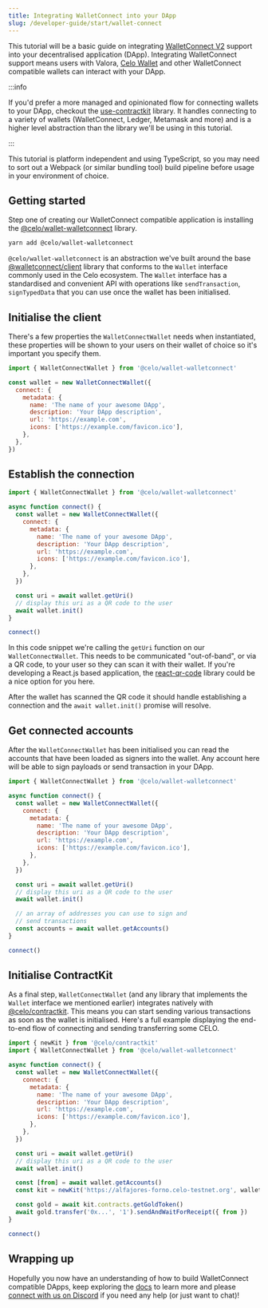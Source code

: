 ```yaml
---
title: Integrating WalletConnect into your DApp
slug: /developer-guide/start/wallet-connect
---
```


This tutorial will be a basic guide on integrating [WalletConnect V2](https://walletconnect.org/) support into your decentralised application (DApp). Integrating WalletConnect support means users with Valora, [Celo Wallet](https://celowallet.app) and other WalletConnect compatible wallets can interact with your DApp.

:::info

If you'd prefer a more managed and opinionated flow for connecting wallets to your DApp, checkout the [use-contractkit](https://github.com/celo-tools/use-contractkit) library. It handles connecting to a variety of wallets (WalletConnect, Ledger, Metamask and more) and is a higher level abstraction than the library we'll be using in this tutorial.

:::

This tutorial is platform independent and using TypeScript, so you may need to sort out a Webpack (or similar bundling tool) build pipeline before usage in your environment of choice.

## Getting started

Step one of creating our WalletConnect compatible application is installing the [@celo/wallet-walletconnect](https://www.npmjs.com/package/@celo/wallet-walletconnect) library.

```bash
yarn add @celo/wallet-walletconnect
```

`@celo/wallet-walletconnect` is an abstraction we've built around the base [@walletconnect/client](https://www.npmjs.com/package/@walletconnect/client) library that conforms to the `Wallet` interface commonly used in the Celo ecosystem. The `Wallet` interface has a standardised and convenient API with operations like `sendTransaction`, `signTypedData` that you can use once the wallet has been initialised.

## Initialise the client

There's a few properties the `WalletConnectWallet` needs when instantiated, these properties will be shown to your users on their wallet of choice so it's important you specify them.

```javascript
import { WalletConnectWallet } from '@celo/wallet-walletconnect'

const wallet = new WalletConnectWallet({
  connect: {
    metadata: {
      name: 'The name of your awesome DApp',
      description: 'Your DApp description',
      url: 'https://example.com',
      icons: ['https://example.com/favicon.ico'],
    },
  },
})
```

## Establish the connection

```javascript
import { WalletConnectWallet } from '@celo/wallet-walletconnect'

async function connect() {
  const wallet = new WalletConnectWallet({
    connect: {
      metadata: {
        name: 'The name of your awesome DApp',
        description: 'Your DApp description',
        url: 'https://example.com',
        icons: ['https://example.com/favicon.ico'],
      },
    },
  })

  const uri = await wallet.getUri()
  // display this uri as a QR code to the user
  await wallet.init()
}

connect()
```

In this code snippet we're calling the `getUri` function on our `WalletConnectWallet`. This needs to be communicated "out-of-band", or via a QR code, to your user so they can scan it with their wallet. If you're developing a React.js based application, the [react-qr-code](https://www.npmjs.com/package/react-qr-code) library could be a nice option for you here.

After the wallet has scanned the QR code it should handle establishing a connection and the `await wallet.init()` promise will resolve.

## Get connected accounts

After the `WalletConnectWallet` has been initialised you can read the accounts that have been loaded as signers into the wallet. Any account here will be able to sign payloads or send transaction in your DApp.

```javascript
import { WalletConnectWallet } from '@celo/wallet-walletconnect'

async function connect() {
  const wallet = new WalletConnectWallet({
    connect: {
      metadata: {
        name: 'The name of your awesome DApp',
        description: 'Your DApp description',
        url: 'https://example.com',
        icons: ['https://example.com/favicon.ico'],
      },
    },
  })

  const uri = await wallet.getUri()
  // display this uri as a QR code to the user
  await wallet.init()

  // an array of addresses you can use to sign and
  // send transactions
  const accounts = await wallet.getAccounts()
}

connect()
```

## Initialise ContractKit

As a final step, `WalletConnectWallet` (and any library that implements the `Wallet` interface we mentioned earlier) integrates natively with [@celo/contractkit](https://docs.celo.org/developer-guide/contractkit). This means you can start sending various transactions as soon as the wallet is initialised. Here's a full example displaying the end-to-end flow of connecting and sending transferring some CELO.

```javascript
import { newKit } from '@celo/contractkit'
import { WalletConnectWallet } from '@celo/wallet-walletconnect'

async function connect() {
  const wallet = new WalletConnectWallet({
    connect: {
      metadata: {
        name: 'The name of your awesome DApp',
        description: 'Your DApp description',
        url: 'https://example.com',
        icons: ['https://example.com/favicon.ico'],
      },
    },
  })

  const uri = await wallet.getUri()
  // display this uri as a QR code to the user
  await wallet.init()

  const [from] = await wallet.getAccounts()
  const kit = newKit('https://alfajores-forno.celo-testnet.org', wallet)

  const gold = await kit.contracts.getGoldToken()
  await gold.transfer('0x...', '1').sendAndWaitForReceipt({ from })
}

connect()
```

## Wrapping up

Hopefully you now have an understanding of how to build WalletConnect compatible DApps, keep exploring the [docs](https://docs.celo.org) to learn more and please [connect with us on Discord](https://chat.celo.org) if you need any help (or just want to chat)!
